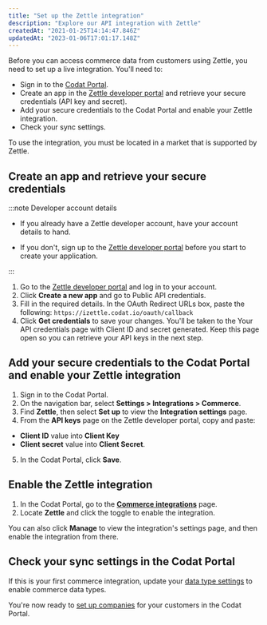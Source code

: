 ```yaml
---
title: "Set up the Zettle integration"
description: "Explore our API integration with Zettle"
createdAt: "2021-01-25T14:14:47.846Z"
updatedAt: "2023-01-06T17:01:17.148Z"
---
```


Before you can access commerce data from customers using Zettle, you need to set up a live integration. You'll need to:

- Sign in to the [Codat Portal](https://app.codat.io/).
- Create an app in the <a className="external" href="https://www.izettle.com/gb/developer" target="_blank">Zettle developer portal</a> and retrieve your secure credentials (API key and secret).
- Add your secure credentials to the Codat Portal and enable your Zettle integration.
- Check your sync settings.

To use the integration, you must be located in a market that is supported by Zettle.

## Create an app and retrieve your secure credentials

:::note Developer account details

- If you already have a Zettle developer account, have your account details to hand.

- If you don't, sign up to the <a href="https://www.izettle.com/gb/developer" target="_blank"> Zettle developer portal</a> before you start to create your application.

:::

1. Go to the <a className="external" href="https://www.izettle.com/gb/developer" target="_blank">Zettle developer portal</a> and log in to your account.
2. Click **Create a new app** and go to Public API credentials.
3. Fill in the required details. In the OAuth Redirect URLs box, paste the following: `https://izettle.codat.io/oauth/callback`
4. Click **Get credentials** to save your changes. You'll be taken to the Your API credentials page with Client ID and secret generated. Keep this page open so you can retrieve your API keys in the next step.

## Add your secure credentials to the Codat Portal and enable your Zettle integration

1. Sign in to the Codat Portal.
2. On the navigation bar, select **Settings > Integrations > Commerce**.
3. Find **Zettle**, then select **Set up** to view the **Integration settings** page.
4. From the **API keys** page on the Zettle developer portal, copy and paste:

- **Client ID** value into **Client Key**
- **Client secret** value into **Client Secret**.

5. In the Codat Portal, click **Save**.

## Enable the Zettle integration

1. In the Codat Portal, go to the <a className="external" href="https://app.codat.io/settings/integrations/commerce" target="blank">**Commerce integrations**</a> page.
2. Locate **Zettle** and click the toggle to enable the integration.

You can also click **Manage** to view the integration's settings page, and then enable the integration from there.

## Check your sync settings in the Codat Portal

If this is your first commerce integration, update your [data type settings](/integrations/commerce/commerce-sync-settings) to enable commerce data types.

You're now ready to [set up companies](/other/portal/companies#add-a-new-company) for your customers in the Codat Portal.
